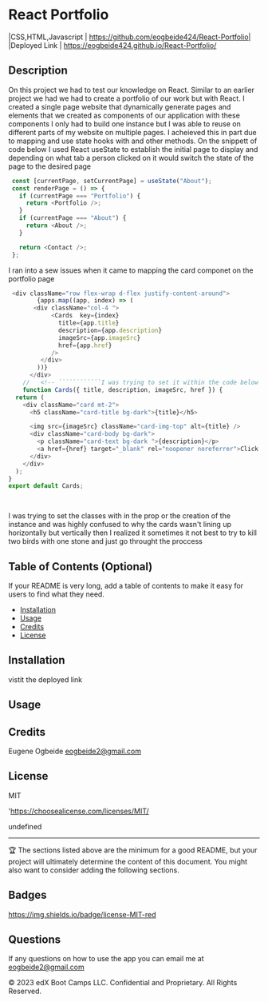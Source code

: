 # React Portfolio 
|CSS,HTML,Javascript  | https://github.com/eogbeide424/React-Portfolio| 
|Deployed Link | https://eogbeide424.github.io/React-Portfolio/

## Description

 On this project we had to test our knowledge on React. Similar to an earlier project we had we had to create a portfolio of our work but with React. I created a single page website that dynamically generate pages and elements that we created as components of our application with these components I only had to build one instance but I was able to reuse on different parts of my website on multiple pages. I acheieved this in part due to mapping and use state hooks with and other methods. On the snippett of code below I used React useState to establish the initial page to display and depending on what tab a person clicked on it would switch the state of the page to the desired page 
 ````js
  const [currentPage, setCurrentPage] = useState("About");
  const renderPage = () => {
    if (currentPage === "Portfolio") {
      return <Portfolio />;
    }
    if (currentPage === "About") {
      return <About />;
    }

    return <Contact />;
  };
````
I ran into a sew issues when it came to mapping the card componet on the portfolio page 
````js
 <div className="row flex-wrap d-flex justify-content-around">
        {apps.map((app, index) => (
       <div className="col-4 ">
            <Cards  key={index}
              title={app.title}
              description={app.description}
              imageSrc={app.imageSrc}
              href={app.href} 
            />
         </div>
        ))}
      </div>
    //   <!-- ````````````I was trying to set it within the code below -->//
    function Cards({ title, description, imageSrc, href }) {
  return (
    <div className="card mt-2">
      <h5 className="card-title bg-dark">{title}</h5>

      <img src={imageSrc} className="card-img-top" alt={title} />
      <div className="card-body bg-dark">
        <p className="card-text bg-dark ">{description}</p>
        <a href={href} target="_blank" rel="noopener noreferrer">Click Here </a>
      </div>
    </div>
  );
}
export default Cards;

    
  ````
  I was trying to set the classes with in the prop or the creation of the instance and was highly confused to why the cards wasn't lining up horizontally but vertically then I realized it sometimes it not best to try to kill two birds with one stone and just go throught the proccess


## Table of Contents (Optional)

If your README is very long, add a table of contents to make it easy for users to find what they need.

* [Installation](#installation)
* [Usage](#usage)
* [Credits](#credits)
* [License](#license)


## Installation

vistit the deployed link 


## Usage 





## Credits

Eugene Ogbeide eogbeide2@gmail.com

## License

MIT

'https://choosealicense.com/licenses/MIT/

undefined



---

🏆 The sections listed above are the minimum for a good README, but your project will ultimately determine the content of this document. You might also want to consider adding the following sections.

## Badges


https://img.shields.io/badge/license-MIT-red

## Questions
If any questions on how to use the app you can email me at eogbeide2@gmail.com

© 2023 edX Boot Camps LLC. Confidential and Proprietary. All Rights Reserved.
